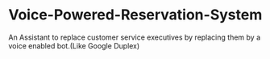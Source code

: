 # Voice-Powered-Reservation-System
An Assistant to replace customer service executives by replacing them by a voice enabled bot.(Like Google Duplex)
